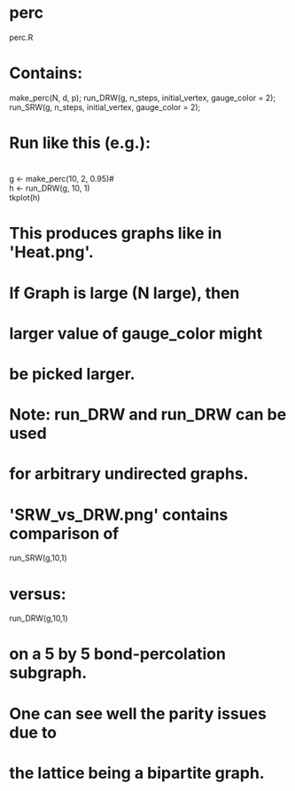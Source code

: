# perc

perc.R

# Contains:

make_perc(N, d, p);
run_DRW(g, n_steps, initial_vertex, gauge_color = 2);
run_SRW(g, n_steps, initial_vertex, gauge_color = 2);


# Run like this (e.g.):                                                                               
#                                                                                                     
g <- make_perc(10, 2, 0.95)#                                                                        
h <- run_DRW(g, 10, 1)                                                                              
tkplot(h)                                                                                           
# This produces graphs like in 'Heat.png'.

#                                                                                                     
# If Graph is large (N large), then                                                                   
# larger value of gauge_color might                                                                   
# be picked larger.                                                                                   

# Note: run_DRW and run_DRW can be used                                                               
#  for arbitrary undirected graphs.         
#
# 'SRW_vs_DRW.png' contains comparison of
run_SRW(g,10,1)
# versus:
run_DRW(g,10,1)
# on a 5 by 5 bond-percolation subgraph.
#
# One can see well the parity issues due to
# the lattice being a bipartite graph.

